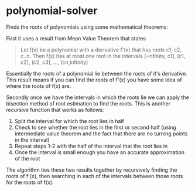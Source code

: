 # polynomial-solver
Finds the roots of polynomials using some mathematical theorems:

First it uses a result from Mean Value Theorem that states 
>Let f(x) be a polynomial with a derivative f'(x) that has roots c1, c2, c..n. Then f(x) has at most one root in the intervals (-infinity, c1], (c1, c2], (c2, c3], ..., (cn,infinity)

Essentially the roots of a polynomial lie between the roots of it's derivative. This result means if you can find the roots of f'(x) you have some idea of where the roots of f(x) are.

Secondly once we have the intervals in which the roots lie we can apply the bisection method of root estimation to find the roots. This is another recursive function that works as follows:

  1. Split the interval for which the root lies in half
  2. Check to see whether the root lies in the first or second half (using intermediate value theorem and the fact that there are no turning points in the interval)
  3. Repeat steps 1-2 with the half of the interval that the root lies in
  4. Once the interval is small enough you have an accurate approximation of the root
  
  
The algorithm ties these two results together by recursively finding the roots of f'(x), then searching in each of the intervals between those roots for the roots of f(x).
